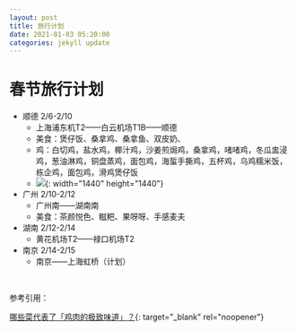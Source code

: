 ```yaml
---
layout: post
title: 旅行计划
date: 2021-01-03 05:20:00
categories: jekyll update
---
```


# 春节旅行计划

* 顺德 2/6-2/10&nbsp;
  * 上海浦东机T2——白云机场T1B——顺德
  * 美食：煲仔饭、桑拿鸡、桑拿鱼、双皮奶、
  * 鸡：白切鸡，盐水鸡，椰汁鸡，沙姜煎焗鸡，桑拿鸡，啫啫鸡，冬瓜盅浸鸡，葱油淋鸡，铜盘蒸鸡，面包鸡，海蜇手撕鸡，五杯鸡，乌鸡糯米饭，栋企鸡，面包鸡，滑鸡煲仔饭
  * ![](/CcNetworks/uploads/v2-80feb332d92b09a07dd9f6d1928f8d08-1440w.jpg){: width="1440" height="1440"}
* 广州 2/10-2/12
  * 广州南——湖南南
  * 美食：茶颜悦色、糍粑、果呀呀、手感麦夫
* 湖南 2/12-2/14
  * 黄花机场T2——禄口机场T2
* 南京 2/14-2/15
  * 南京——上海虹桥（计划）

&nbsp;

参考引用：

[哪些菜代表了「鸡肉的极致味道」？](https://www.zhihu.com/question/40980165/answer/1090092969){: target="_blank" rel="noopener"}

&nbsp;
